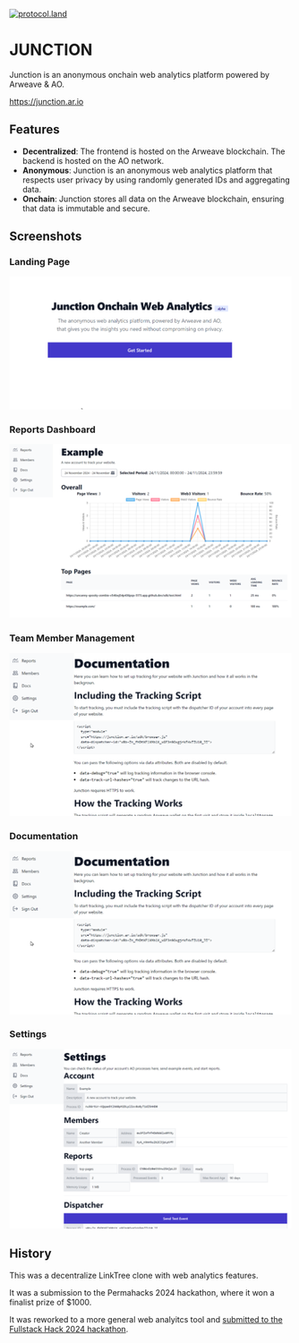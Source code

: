 [![protocol.land](https://arweave.net/eZp8gOeR8Yl_cyH9jJToaCrt2He1PHr0pR4o-mHbEcY)](https://protocol.land/#/repository/1f2dedce-84e9-429c-b2f3-a2508f8e4582)

# JUNCTION

Junction is an anonymous onchain web analytics platform powered by Arweave & AO.

<https://junction.ar.io>

## Features

- **Decentralized**: The frontend is hosted on the Arweave blockchain. The backend is hosted on the AO network.
- **Anonymous**: Junction is an anonymous web analytics platform that respects user privacy by using randomly generated IDs and aggregating data.
- **Onchain**: Junction stores all data on the Arweave blockchain, ensuring that data is immutable and secure.

## Screenshots

### Landing Page

![Landing Page](./assets/landing.png)

### Reports Dashboard

![Reports](./assets/reports.png)

### Team Member Management

![Members](./assets/docs.png)

### Documentation

![Docs](./assets/docs.png)

### Settings

![Settings](./assets/settings.png)

## History

This was a decentralize LinkTree clone with web analytics features.

It was a submission to the Permahacks 2024 hackathon, where it won a finalist prize of $1000.

It was reworked to a more general web analyitcs tool and [submitted to the Fullstack Hack 2024 hackathon](https://devpost.com/software/junction-03qwj7).
